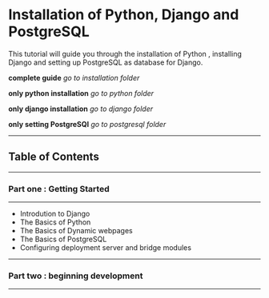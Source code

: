# Installation of Python, Django and PostgreSQL
This tutorial will guide you through the installation of Python , installing Django and setting up PostgreSQL as database for Django.

**complete guide** *go to installation folder*

**only python installation** *go to python folder*

**only django installation** *go to django folder*

**only setting PostgreSQl** *go to postgresql folder*

---
## Table of Contents

---
### Part one : Getting Started
---
>
  - Introdution to Django
  - The Basics of Python
  - The Basics of Dynamic webpages
  - The Basics of PostgreSQL
  - Configuring deployment server and bridge modules

---
### Part two : beginning development
---
>
